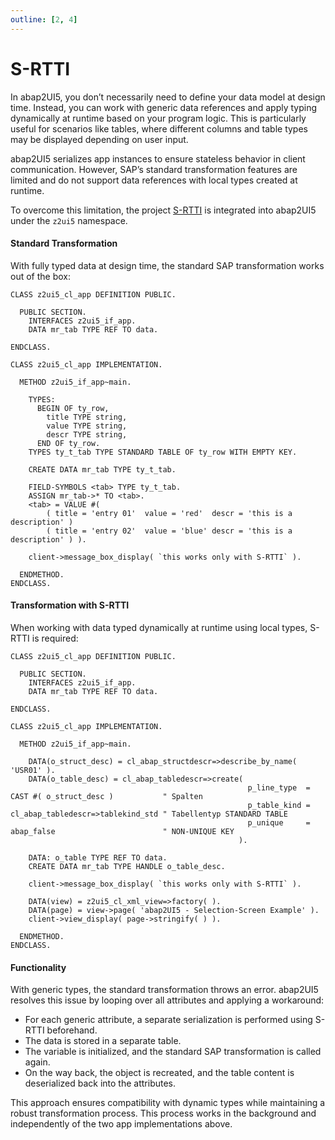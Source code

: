 ```yaml
---
outline: [2, 4]
---
```

# S-RTTI

In abap2UI5, you don’t necessarily need to define your data model at design time. Instead, you can work with generic data references and apply typing dynamically at runtime based on your program logic. This is particularly useful for scenarios like tables, where different columns and table types may be displayed depending on user input.

abap2UI5 serializes app instances to ensure stateless behavior in client communication. However, SAP’s standard transformation features are limited and do not support data references with local types created at runtime. 

To overcome this limitation, the project [S-RTTI](https://github.com/sandraros/S-RTTI) is integrated into abap2UI5 under the `z2ui5` namespace.


#### Standard Transformation
With fully typed data at design time, the standard SAP transformation works out of the box:

```abap
CLASS z2ui5_cl_app DEFINITION PUBLIC.

  PUBLIC SECTION.
    INTERFACES z2ui5_if_app.
    DATA mr_tab TYPE REF TO data.

ENDCLASS.

CLASS z2ui5_cl_app IMPLEMENTATION.

  METHOD z2ui5_if_app~main.

    TYPES:
      BEGIN OF ty_row,
        title TYPE string,
        value TYPE string,
        descr TYPE string,
      END OF ty_row.
    TYPES ty_t_tab TYPE STANDARD TABLE OF ty_row WITH EMPTY KEY.

    CREATE DATA mr_tab TYPE ty_t_tab.

    FIELD-SYMBOLS <tab> TYPE ty_t_tab.
    ASSIGN mr_tab->* TO <tab>.
    <tab> = VALUE #(
        ( title = 'entry 01'  value = 'red'  descr = 'this is a description' )
        ( title = 'entry 02'  value = 'blue' descr = 'this is a description' ) ).

    client->message_box_display( `this works only with S-RTTI` ).

  ENDMETHOD.
ENDCLASS.
```

#### Transformation with S-RTTI
When working with data typed dynamically at runtime using local types, S-RTTI is required:
```abap
CLASS z2ui5_cl_app DEFINITION PUBLIC.

  PUBLIC SECTION.
    INTERFACES z2ui5_if_app.
    DATA mr_tab TYPE REF TO data.

ENDCLASS.

CLASS z2ui5_cl_app IMPLEMENTATION.

  METHOD z2ui5_if_app~main.

    DATA(o_struct_desc) = cl_abap_structdescr=>describe_by_name( 'USR01' ).
    DATA(o_table_desc) = cl_abap_tabledescr=>create(
                                                     p_line_type  = CAST #( o_struct_desc )           " Spalten
                                                     p_table_kind = cl_abap_tabledescr=>tablekind_std " Tabellentyp STANDARD TABLE
                                                     p_unique     = abap_false                        " NON-UNIQUE KEY
                                                   ).

    DATA: o_table TYPE REF TO data.
    CREATE DATA mr_tab TYPE HANDLE o_table_desc.

    client->message_box_display( `this works only with S-RTTI` ).

    DATA(view) = z2ui5_cl_xml_view=>factory( ).
    DATA(page) = view->page( 'abap2UI5 - Selection-Screen Example' ).
    client->view_display( page->stringify( ) ).

  ENDMETHOD.
ENDCLASS.

```
#### Functionality
With generic types, the standard transformation throws an error. abap2UI5 resolves this issue by looping over all attributes and applying a workaround:
- For each generic attribute, a separate serialization is performed using S-RTTI beforehand.
- The data is stored in a separate table.
- The variable is initialized, and the standard SAP transformation is called again.
- On the way back, the object is recreated, and the table content is deserialized back into the attributes.

This approach ensures compatibility with dynamic types while maintaining a robust transformation process. This process works in the background and independently of the two app implementations above.
